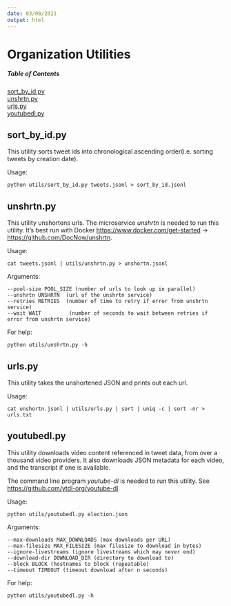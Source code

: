 ```yaml
---
date: 03/08/2021
output: html
---
```

# Organization Utilities

##### Table of Contents  
[sort_by_id.py](#sort_by_id.py)  
[unshrtn.py](#unshrtn.py)  
[urls.py](#urls.py)  
[youtubedl.py](#youtubedl.py)  

<a name="sort_by_id.py"/>

## sort_by_id.py
This utility sorts tweet ids into chronological ascending order(i.e. sorting tweets by creation date). 

Usage: 

    python utils/sort_by_id.py tweets.jsonl > sort_by_id.jsonl

<a name="unshrtn.py"/>

## unshrtn.py
This utility unshortens urls. The microservice _unshrtn_ is needed to run this utility. It’s best run with Docker https://www.docker.com/get-started -> https://github.com/DocNow/unshrtn.

Usage: 

    cat tweets.jsonl | utils/unshrtn.py > unshortn.jsonl
    
Arguments: 

    --pool-size POOL_SIZE (number of urls to look up in parallel)
    --unshrtn UNSHRTN  (url of the unshrtn service)
    --retries RETRIES  (number of time to retry if error from unshrtn service)
    --wait WAIT         (number of seconds to wait between retries if error from unshrtn service)

For help: 

    python utils/unshrtn.py -h

<a name="urls.py"/>

## urls.py
This utility takes the unshortened JSON and prints out each url.

Usage: 

    cat unshortn.jsonl | utils/urls.py | sort | uniq -c | sort -nr > urls.txt

<a name="youtubedl.py"/>

## youtubedl.py
This utility downloads video content referenced in tweet data, from over a thousand video providers. It also downloads JSON metadata for each video, and the transcript if one is available.

The command line program _youtube-dl_ is needed to run this utility. See https://github.com/ytdl-org/youtube-dl.

Usage: 

    python utils/youtubedl.py election.json
    
Arguments: 

    --max-downloads MAX_DOWNLOADS (max downloads per URL)
    --max-filesize MAX_FILESIZE (max filesize to download in bytes)
    --ignore-livestreams (ignore livestreams which may never end)
    --download-dir DOWNLOAD_DIR (directory to download to)
    --block BLOCK (hostnames to block (repeatable)
    --timeout TIMEOUT (timeout download after n seconds)
    
For help: 

    python utils/youtubedl.py -h

